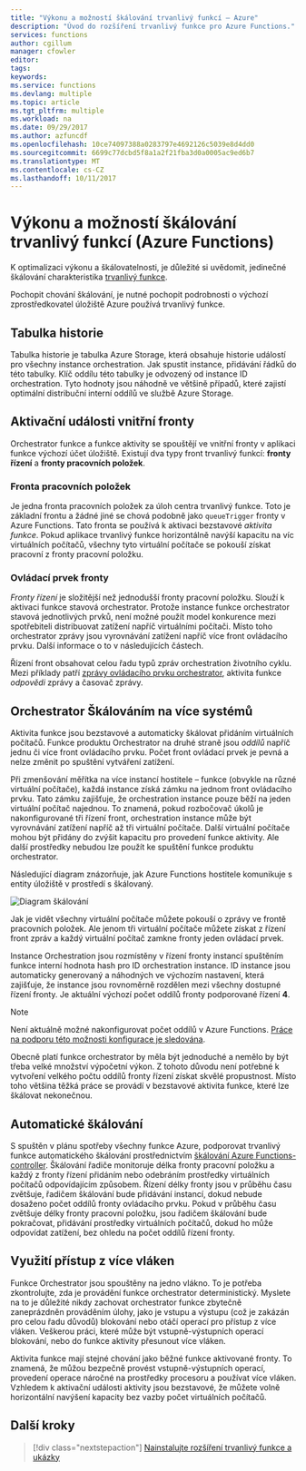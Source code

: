 ```yaml
---
title: "Výkonu a možností škálování trvanlivý funkcí – Azure"
description: "Úvod do rozšíření trvanlivý funkce pro Azure Functions."
services: functions
author: cgillum
manager: cfowler
editor: 
tags: 
keywords: 
ms.service: functions
ms.devlang: multiple
ms.topic: article
ms.tgt_pltfrm: multiple
ms.workload: na
ms.date: 09/29/2017
ms.author: azfuncdf
ms.openlocfilehash: 10ce74097388a0283797e4692126c5039e8d4dd0
ms.sourcegitcommit: 6699c77dcbd5f8a1a2f21fba3d0a0005ac9ed6b7
ms.translationtype: MT
ms.contentlocale: cs-CZ
ms.lasthandoff: 10/11/2017
---
```

# <a name="performance-and-scale-in-durable-functions-azure-functions"></a>Výkonu a možností škálování trvanlivý funkcí (Azure Functions)

K optimalizaci výkonu a škálovatelnosti, je důležité si uvědomit, jedinečné škálování charakteristika [trvanlivý funkce](durable-functions-overview.md).

Pochopit chování škálování, je nutné pochopit podrobnosti o výchozí zprostředkovatel úložiště Azure používá trvanlivý funkce.

## <a name="history-table"></a>Tabulka historie

Tabulka historie je tabulka Azure Storage, která obsahuje historie událostí pro všechny instance orchestration. Jak spustit instance, přidávání řádků do této tabulky. Klíč oddílu této tabulky je odvozený od instance ID orchestration. Tyto hodnoty jsou náhodně ve většině případů, které zajistí optimální distribuční interní oddílů ve službě Azure Storage.

## <a name="internal-queue-triggers"></a>Aktivační události vnitřní fronty

Orchestrator funkce a funkce aktivity se spouštějí ve vnitřní fronty v aplikaci funkce výchozí účet úložiště. Existují dva typy front trvanlivý funkcí: **fronty řízení** a **fronty pracovních položek**.

### <a name="the-work-item-queue"></a>Fronta pracovních položek

Je jedna fronta pracovních položek za úloh centra trvanlivý funkce. Toto je základní frontu a žádné jiné se chová podobně jako `queueTrigger` fronty v Azure Functions. Tato fronta se používá k aktivaci bezstavové *aktivita funkce*. Pokud aplikace trvanlivý funkce horizontálně navýší kapacitu na víc virtuálních počítačů, všechny tyto virtuální počítače se pokouší získat pracovní z fronty pracovní položku.

### <a name="control-queues"></a>Ovládací prvek fronty

*Fronty řízení* je složitější než jednodušší fronty pracovní položku. Slouží k aktivaci funkce stavová orchestrator. Protože instance funkce orchestrator stavová jednotlivých prvků, není možné použít model konkurence mezi spotřebiteli distribuovat zatížení napříč virtuálními počítači. Místo toho orchestrator zprávy jsou vyrovnávání zatížení napříč více front ovládacího prvku. Další informace o to v následujících částech.

Řízení front obsahovat celou řadu typů zpráv orchestration životního cyklu. Mezi příklady patří [zprávy ovládacího prvku orchestrator](durable-functions-instance-management.md), aktivita funkce *odpovědi* zprávy a časovač zprávy.

## <a name="orchestrator-scale-out"></a>Orchestrator Škálováním na více systémů

Aktivita funkce jsou bezstavové a automaticky škálovat přidáním virtuálních počítačů. Funkce produktu Orchestrator na druhé straně jsou *oddílů* napříč jednu či více front ovládacího prvku. Počet front ovládací prvek je pevná a nelze změnit po spuštění vytváření zatížení.

Při zmenšování měřítka na více instancí hostitele – funkce (obvykle na různé virtuální počítače), každá instance získá zámku na jednom front ovládacího prvku. Tato zámku zajišťuje, že orchestration instance pouze běží na jeden virtuální počítač najednou. To znamená, pokud rozbočovač úkolů je nakonfigurované tři řízení front, orchestration instance může být vyrovnávání zatížení napříč až tři virtuální počítače. Další virtuální počítače mohou být přidány do zvýšit kapacitu pro provedení funkce aktivity.  Ale další prostředky nebudou lze použít ke spuštění funkce produktu orchestrator.

Následující diagram znázorňuje, jak Azure Functions hostitele komunikuje s entity úložiště v prostředí s škálovaný.

![Diagram škálování](media/durable-functions-perf-and-scale/scale-diagram.png)

Jak je vidět všechny virtuální počítače můžete pokouší o zprávy ve frontě pracovních položek. Ale jenom tři virtuální počítače můžete získat z řízení front zpráv a každý virtuální počítač zamkne fronty jeden ovládací prvek.

Instance Orchestration jsou rozmístěny v řízení fronty instancí spuštěním funkce interní hodnota hash pro ID orchestration instance. ID instance jsou automaticky generovaný a náhodných ve výchozím nastavení, která zajišťuje, že instance jsou rovnoměrně rozdělen mezi všechny dostupné řízení fronty. Je aktuální výchozí počet oddílů fronty podporované řízení **4**.

> [!NOTE]
> Není aktuálně možné nakonfigurovat počet oddílů v Azure Functions. [Práce na podporu této možnosti konfigurace je sledována](https://github.com/Azure/azure-functions-durable-extension/issues/73).

Obecně platí funkce orchestrator by měla být jednoduché a nemělo by být třeba velké množství výpočetní výkon. Z tohoto důvodu není potřebné k vytvoření velkého počtu oddílů fronty řízení získat skvělé propustnost. Místo toho většina těžká práce se provádí v bezstavové aktivita funkce, které lze škálovat nekonečnou.

## <a name="auto-scale"></a>Automatické škálování

S spuštěn v plánu spotřeby všechny funkce Azure, podporovat trvanlivý funkce automatického škálování prostřednictvím [škálování Azure Functions-controller](https://docs.microsoft.com/azure/azure-functions/functions-scale#runtime-scaling). Škálování řadiče monitoruje délka fronty pracovní položku a každý z fronty řízení přidáním nebo odebráním prostředky virtuálních počítačů odpovídajícím způsobem. Řízení délky fronty jsou v průběhu času zvětšuje, řadičem škálování bude přidávání instancí, dokud nebude dosaženo počet oddílů fronty ovládacího prvku. Pokud v průběhu času zvětšuje délky fronty pracovní položku, jsou řadičem škálování bude pokračovat, přidávání prostředky virtuálních počítačů, dokud ho může odpovídat zatížení, bez ohledu na počet oddílů řízení fronty.

## <a name="thread-usage"></a>Využití přístup z více vláken

Funkce Orchestrator jsou spouštěny na jedno vlákno. To je potřeba zkontrolujte, zda je provádění funkce orchestrator deterministický. Myslete na to je důležité nikdy zachovat orchestrator funkce zbytečně zaneprázdněn prováděním úlohy, jako je vstupu a výstupu (což je zakázán pro celou řadu důvodů) blokování nebo otáčí operací pro přístup z více vláken. Veškerou práci, které může být vstupně-výstupních operací blokování, nebo do funkce aktivity přesunout více vláken.

Aktivita funkce mají stejné chování jako běžné funkce aktivované fronty. To znamená, že můžou bezpečně provést vstupně-výstupních operací, provedení operace náročné na prostředky procesoru a používat více vláken. Vzhledem k aktivační události aktivity jsou bezstavové, že můžete volně horizontální navýšení kapacity bez vazby počet virtuálních počítačů.

## <a name="next-steps"></a>Další kroky

> [!div class="nextstepaction"]
> [Nainstalujte rozšíření trvanlivý funkce a ukázky](durable-functions-install.md)
